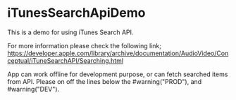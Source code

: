 # iTunesSearchApiDemo
This is a demo for using iTunes Search API.

For more information please check the following link;
https://developer.apple.com/library/archive/documentation/AudioVideo/Conceptual/iTuneSearchAPI/Searching.html

App can work offline for development purpose, or can fetch searched items from API.
Please on off the lines below the #warning("PROD"), and #warning("DEV").



